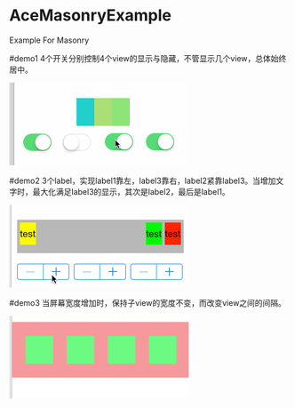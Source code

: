 # AceMasonryExample
Example For Masonry

#demo1
4个开关分别控制4个view的显示与隐藏，不管显示几个view，总体始终居中。

![image](./demo1.gif)

#demo2
3个label，实现label1靠左，label3靠右，label2紧靠label3。当增加文字时，最大化满足label3的显示，其次是label2，最后是label1。

![image](./demo2.gif)

#demo3
当屏幕宽度增加时，保持子view的宽度不变，而改变view之间的间隔。

![image](./demo3.gif)
